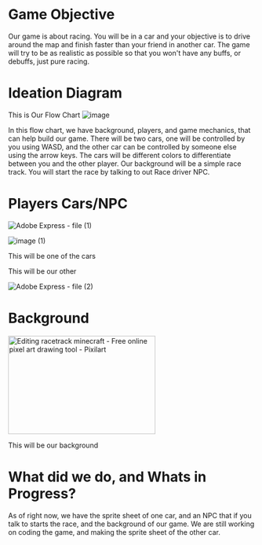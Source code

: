 <h1>Game Objective</h1>

Our game is about racing. You will be in a car and your objective is to drive around the map and finish faster than your friend in another car. The game will try to be as realistic as possible so that you won't have any buffs, or debuffs, just pure racing. 

<h1>Ideation Diagram</h1>

This is Our Flow Chart
<img src="https://private-user-images.githubusercontent.com/188915098/410621254-3145a356-745e-4bae-8385-db8a39958ce6.png?jwt=eyJhbGciOiJIUzI1NiIsInR5cCI6IkpXVCJ9.eyJpc3MiOiJnaXRodWIuY29tIiwiYXVkIjoicmF3LmdpdGh1YnVzZXJjb250ZW50LmNvbSIsImtleSI6ImtleTUiLCJleHAiOjE3Mzk0NzYzNTEsIm5iZiI6MTczOTQ3NjA1MSwicGF0aCI6Ii8xODg5MTUwOTgvNDEwNjIxMjU0LTMxNDVhMzU2LTc0NWUtNGJhZS04Mzg1LWRiOGEzOTk1OGNlNi5wbmc_WC1BbXotQWxnb3JpdGhtPUFXUzQtSE1BQy1TSEEyNTYmWC1BbXotQ3JlZGVudGlhbD1BS0lBVkNPRFlMU0E1M1BRSzRaQSUyRjIwMjUwMjEzJTJGdXMtZWFzdC0xJTJGczMlMkZhd3M0X3JlcXVlc3QmWC1BbXotRGF0ZT0yMDI1MDIxM1QxOTQ3MzFaJlgtQW16LUV4cGlyZXM9MzAwJlgtQW16LVNpZ25hdHVyZT1kMjNlMmI0M2YzNmRiM2RiZTI1M2VhMWM2ZWYzMGQzNWExMDRiNjFkNjdhYmFkYWUzOTBkMWEyMjM5ZTM3ZjhmJlgtQW16LVNpZ25lZEhlYWRlcnM9aG9zdCJ9.p922KtSS59oq3tumM7-DsJjQEkjppynfvOjSe0a4W_E" alt="image"/>

In this flow chart, we have background, players, and game mechanics, that can help build our game. There will be two cars, one will be controlled by you using WASD, and the other car can be controlled by someone else using the arrow keys. The cars will be different colors to differentiate between you and the other player. Our background will be a simple race track. You will start the race by talking to out Race driver NPC.

<h1>Players Cars/NPC</h1>

![Adobe Express - file (1)](https://github.com/user-attachments/assets/dfc378cc-7616-42a3-8724-d39396ed101f)

![image (1)](https://github.com/user-attachments/assets/aac5229f-c598-4d71-a5d6-29f3a031a3ff)

This will be one of the cars

This will be our other

![Adobe Express - file (2)](https://github.com/user-attachments/assets/b8300f58-3b3c-4c64-80aa-2d2ef9e1bebc)


<h1>Background</h1>

<img src="https://art.pixilart.com/6e83f4431d6c68c.gif" alt="Editing racetrack minecraft - Free online pixel art drawing tool - Pixilart" width="300" height="200">


This will be our background

<h1>What did we do, and Whats in Progress?</h1>

As of right now, we have the sprite sheet of one car, and an NPC that if you talk to starts the race, and the background of our game. We are still working on coding the game, and making the sprite sheet of the other car.
